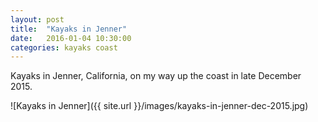 ```yaml
---
layout: post
title:  "Kayaks in Jenner"
date:   2016-01-04 10:30:00
categories: kayaks coast
---
```


Kayaks in Jenner, California, on my way up the coast in late December 2015.

![Kayaks in Jenner]({{ site.url }}/images/kayaks-in-jenner-dec-2015.jpg)
